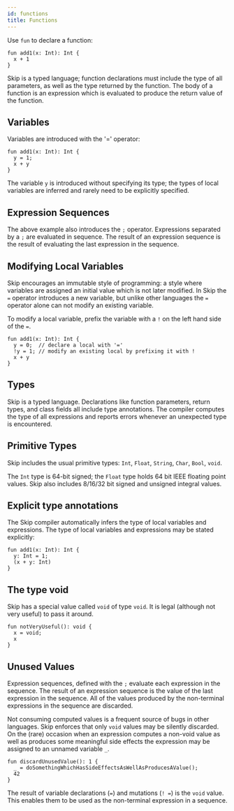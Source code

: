 ```yaml
---
id: functions
title: Functions
---
```


Use `fun` to declare a function:

```
fun add1(x: Int): Int {
  x + 1
}
```

Skip is a typed language; function declarations must include the type of all parameters, as well as the
type returned by the function. The body of a function is an expression which is evaluated
to produce the return value of the function.

## Variables

Variables are introduced with the '=' operator:

```
fun add1(x: Int): Int {
  y = 1;
  x + y
}
```

The variable `y` is introduced without specifying its type; the types of local variables are inferred and rarely
 need to be explicitly specified.

## Expression Sequences

The above example also introduces the `;` operator. Expressions separated by a `;` are evaluated in sequence.
The result of an expression sequence is the result of evaluating the last expression in the sequence.

## Modifying Local Variables

Skip encourages an immutable style of programming: a style where variables are
assigned an initial value which is not later modified. In Skip the `=` operator introduces
a new variable, but unlike other languages the `=` operator alone can not modify
an existing variable.

To modify a local variable, prefix the variable with a `!` on the left hand side of the `=`.

```
fun add1(x: Int): Int {
  y = 0;  // declare a local with '='
  !y = 1; // modify an existing local by prefixing it with !
  x + y
}
```

## Types

Skip is a typed language. Declarations like function parameters, return types, and class fields
all include type annotations. The compiler computes the type of all expressions
and reports errors whenever an unexpected type is encountered.

## Primitive Types

Skip includes the usual primitive types: `Int`, `Float`, `String`, `Char`, `Bool`, `void`.

The `Int` type is 64-bit signed; the `Float` type holds 64 bit IEEE floating point values.
Skip also includes 8/16/32 bit signed and unsigned integral values.

## Explicit type annotations

The Skip compiler automatically infers the type of local variables and expressions.
The type of local variables and expressions may be stated explicitly:

```
fun add1(x: Int): Int {
  y: Int = 1;
  (x + y: Int)
}
```

## The type void

Skip has a special value called `void` of type `void`. It is legal (although not very useful) to pass it around.

```
fun notVeryUseful(): void {
  x = void;
  x
}
```

## Unused Values

Expression sequences, defined with the `;` evaluate each expression in the sequence.
The result of an expression sequence is the value of the last expression in the sequence.
All of the values produced by the non-terminal expressions in the sequence are discarded.

Not consuming computed values is a frequent source of bugs in other languages.
Skip enforces that only `void` values may be silently discarded. On the (rare) occasion when an
expression computes a non-void value as well as produces some meaningful side effects
the expression may be assigned to an unnamed variable `_`.

```
fun discardUnusedValue(): 1 {
  _ = doSomethingWhichHasSideEffectsAsWellAsProducesAValue();
  42
}
```

The result of variable declarations (`=`) and mutations (`! =`) is the `void` value.
This enables them to be used as the non-terminal expression in a sequence.

